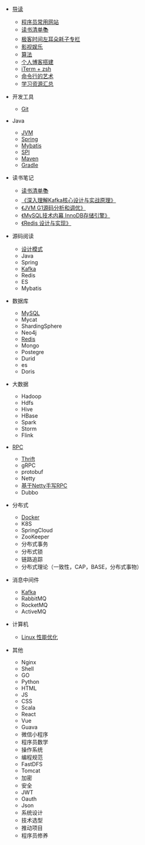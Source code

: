 * [导读](/home)
  * [程序员常用网站](pages/head/website)
  * [读书清单📚](pages/book)
  * [极客时间左耳朵耗子专栏](pages/head/list)
  * [影视娱乐](pages/head/video)
  * [算法](pages/head/algorithm)
  * [个人博客搭建](pages/head/blog)
  * [iTerm + zsh](pages/head/zsh)
  * [命令行的艺术](pages/linux/command)
  * [学习资源汇总](pages/head/source)

* 开发工具
  * [Git](pages/java/git)

* Java
  * [JVM](pages/jvm/) 
  * [Spring](pages/spring/)
  * [Mybatis](pages/mybatis/)
  * [SPI](pages/java/spi)
  * [Maven]()
  * [Gradle](pages/build/conf)

* 读书笔记
  * [读书清单📚](pages/book)
  * [《深入理解Kafka核心设计与实战原理》](pages/kafka/)
  * [《JVM G1源码分析和调优》](pages/jvm/G1)
  * [《MySQL技术内幕 InnoDB存储引擎》](pages/mysql/)
  * [《Redis 设计与实现》](pages/redis/)

* 源码阅读
  * [设计模式](pages/design/)
  * Java
  * Spring
  * [Kafka](pages/kafka)
  * Redis
  * ES
  * Mybatis
  
* 数据库
  * [MySQL](pages/mysql/)
  * Mycat
  * ShardingSphere
  * Neo4j
  * [Redis](pages/redis/)
  * Mongo
  * Postegre
  * Durid
  * es
  * Doris

* 大数据
  * Hadoop
  * Hdfs
  * Hive
  * HBase
  * Spark
  * Storm
  * Flink

* [RPC](pages/rpc/rpc)
  * [Thrift](pages/rpc/thrift)
  * gRPC
  * protobuf
  * Netty
  * [基于Netty手写RPC](pages/rpc/netty-rpc)
  * Dubbo  

* 分布式
  * [Docker](pages/docker/)
  * K8S
  * SpringCloud
  * ZooKeeper
  * 分布式事务
  * 分布式锁
  * 链路追踪
  * 分布式理论（一致性，CAP，BASE，分布式事物）
  
* 消息中间件 
  * [Kafka](pages/kafka/)
  * RabbitMQ
  * RocketMQ
  * ActiveMQ

* 计算机
  * [Linux 性能优化](pages/linux/)

* 其他
  * Nginx
  * Shell
  * GO
  * Python
  * HTML
  * JS
  * CSS
  * Scala
  * React
  * Vue
  * Guava
  * 微信小程序
  * 程序员数学
  * 操作系统
  * 编程规范
  * FastDFS
  * Tomcat
  * 加密
  * 安全
  * JWT
  * Oauth
  * Json
  * 系统设计
  * 技术选型
  * 推动项目
  * 程序员修养
